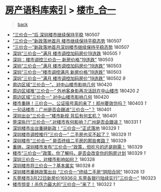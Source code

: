 [房产语料库索引](../../README.md)  > [楼市_合一](楼市_合一.md)
====
> [back](../README.md)

- [“三价合一”后 深圳楼市继续保持平稳](http://jkwz.applinzi.com/ittc/7100435404744557575.html#%E2%80%9C%E4%B8%89%E4%BB%B7%E5%90%88%E4%B8%80%E2%80%9D%E5%90%8E+%E6%B7%B1%E5%9C%B3%E6%A5%BC%E5%B8%82%E7%BB%A7%E7%BB%AD%E4%BF%9D%E6%8C%81%E5%B9%B3%E7%A8%B3) 180507  
- [“三价合一”新政落地首月 楼市继续保持平稳态势](http://jkwz.applinzi.com/ittc/7100382047828968464.html#%E2%80%9C%E4%B8%89%E4%BB%B7%E5%90%88%E4%B8%80%E2%80%9D%E6%96%B0%E6%94%BF%E8%90%BD%E5%9C%B0%E9%A6%96%E6%9C%88+%E6%A5%BC%E5%B8%82%E7%BB%A7%E7%BB%AD%E4%BF%9D%E6%8C%81%E5%B9%B3%E7%A8%B3%E6%80%81%E5%8A%BF) 180507  
- [“三价合一”新政落地首月深圳楼市继续保持平稳态势](http://jkwz.applinzi.com/ittc/7100280815361721361.html#%E2%80%9C%E4%B8%89%E4%BB%B7%E5%90%88%E4%B8%80%E2%80%9D%E6%96%B0%E6%94%BF%E8%90%BD%E5%9C%B0%E9%A6%96%E6%9C%88%E6%B7%B1%E5%9C%B3%E6%A5%BC%E5%B8%82%E7%BB%A7%E7%BB%AD%E4%BF%9D%E6%8C%81%E5%B9%B3%E7%A8%B3%E6%80%81%E5%8A%BF) 180507  
- [深圳“三价合一”满月 楼市调控加码房价19连跌](http://jkwz.applinzi.com/ittc/7099531477538833419.html#%E6%B7%B1%E5%9C%B3%E2%80%9C%E4%B8%89%E4%BB%B7%E5%90%88%E4%B8%80%E2%80%9D%E6%BB%A1%E6%9C%88+%E6%A5%BC%E5%B8%82%E8%B0%83%E6%8E%A7%E5%8A%A0%E7%A0%81%E6%88%BF%E4%BB%B719%E8%BF%9E%E8%B7%8C) 180505 *1* 
- [深圳：楼市调控三价合一 新房价格“19连跌”](http://jkwz.applinzi.com/ittc/7098894702386611210.html#%E6%B7%B1%E5%9C%B3%EF%BC%9A%E6%A5%BC%E5%B8%82%E8%B0%83%E6%8E%A7%E4%B8%89%E4%BB%B7%E5%90%88%E4%B8%80+%E6%96%B0%E6%88%BF%E4%BB%B7%E6%A0%BC%E2%80%9C19%E8%BF%9E%E8%B7%8C%E2%80%9D) 180503  
- [深圳“三价合一”满月 楼市调控加码房价“19连跌”](http://jkwz.applinzi.com/ittc/7098811607205544966.html#%E6%B7%B1%E5%9C%B3%E2%80%9C%E4%B8%89%E4%BB%B7%E5%90%88%E4%B8%80%E2%80%9D%E6%BB%A1%E6%9C%88+%E6%A5%BC%E5%B8%82%E8%B0%83%E6%8E%A7%E5%8A%A0%E7%A0%81%E6%88%BF%E4%BB%B7%E2%80%9C19%E8%BF%9E%E8%B7%8C%E2%80%9D) 180503  
- [深圳“三价合一”楼市调控满月 新房价格“19连跌”](http://jkwz.applinzi.com/ittc/7098807265790526470.html#%E6%B7%B1%E5%9C%B3%E2%80%9C%E4%B8%89%E4%BB%B7%E5%90%88%E4%B8%80%E2%80%9D%E6%A5%BC%E5%B8%82%E8%B0%83%E6%8E%A7%E6%BB%A1%E6%9C%88+%E6%96%B0%E6%88%BF%E4%BB%B7%E6%A0%BC%E2%80%9C19%E8%BF%9E%E8%B7%8C%E2%80%9D) 180503  
- [深圳“三价合一”满月  楼市调控加码房价“19连跌”](http://jkwz.applinzi.com/ittc/7098461324197757962.html#%E6%B7%B1%E5%9C%B3%E2%80%9C%E4%B8%89%E4%BB%B7%E5%90%88%E4%B8%80%E2%80%9D%E6%BB%A1%E6%9C%88++%E6%A5%BC%E5%B8%82%E8%B0%83%E6%8E%A7%E5%8A%A0%E7%A0%81%E6%88%BF%E4%BB%B7%E2%80%9C19%E8%BF%9E%E8%B7%8C%E2%80%9D) 180502 *9* 
- [周边区域“三价合一”，对中山楼市影响几何](http://jkwz.applinzi.com/ittc/7094146008588223505.html#%E5%91%A8%E8%BE%B9%E5%8C%BA%E5%9F%9F%E2%80%9C%E4%B8%89%E4%BB%B7%E5%90%88%E4%B8%80%E2%80%9D%EF%BC%8C%E5%AF%B9%E4%B8%AD%E5%B1%B1%E6%A5%BC%E5%B8%82%E5%BD%B1%E5%93%8D%E5%87%A0%E4%BD%95) 180420  
- [周边区域推“三价合一” 外地客身影再次活跃在中山楼市](http://jkwz.applinzi.com/ittc/7094060423462781959.html#%E5%91%A8%E8%BE%B9%E5%8C%BA%E5%9F%9F%E6%8E%A8%E2%80%9C%E4%B8%89%E4%BB%B7%E5%90%88%E4%B8%80%E2%80%9D+%E5%A4%96%E5%9C%B0%E5%AE%A2%E8%BA%AB%E5%BD%B1%E5%86%8D%E6%AC%A1%E6%B4%BB%E8%B7%83%E5%9C%A8%E4%B8%AD%E5%B1%B1%E6%A5%BC%E5%B8%82) 180420 *2* 
- [周边区域“三价合一” 对中山楼市影响几何](http://jkwz.applinzi.com/ittc/7094013698324825105.html#%E5%91%A8%E8%BE%B9%E5%8C%BA%E5%9F%9F%E2%80%9C%E4%B8%89%E4%BB%B7%E5%90%88%E4%B8%80%E2%80%9D+%E5%AF%B9%E4%B8%AD%E5%B1%B1%E6%A5%BC%E5%B8%82%E5%BD%B1%E5%93%8D%E5%87%A0%E4%BD%95) 180420  
- [楼市重磅！三价合一、公证摇号真的来了！郑州要效仿吗？](http://jkwz.applinzi.com/ittc/7087758812729836555.html#%E6%A5%BC%E5%B8%82%E9%87%8D%E7%A3%85%EF%BC%81%E4%B8%89%E4%BB%B7%E5%90%88%E4%B8%80%E3%80%81%E5%85%AC%E8%AF%81%E6%91%87%E5%8F%B7%E7%9C%9F%E7%9A%84%E6%9D%A5%E4%BA%86%EF%BC%81%E9%83%91%E5%B7%9E%E8%A6%81%E6%95%88%E4%BB%BF%E5%90%97%EF%BC%9F) 180403 *1* 
- [一句话楼市：广州是否会跟进“三价合一”？](http://jkwz.applinzi.com/ittc/7087067780883153926.html#%E4%B8%80%E5%8F%A5%E8%AF%9D%E6%A5%BC%E5%B8%82%EF%BC%9A%E5%B9%BF%E5%B7%9E%E6%98%AF%E5%90%A6%E4%BC%9A%E8%B7%9F%E8%BF%9B%E2%80%9C%E4%B8%89%E4%BB%B7%E5%90%88%E4%B8%80%E2%80%9D%EF%BC%9F) 180401  
- [深圳出台“三价合一”楼市新规 背后有何玄机？](http://jkwz.applinzi.com/ittc/7086933851521942545.html#%E6%B7%B1%E5%9C%B3%E5%87%BA%E5%8F%B0%E2%80%9C%E4%B8%89%E4%BB%B7%E5%90%88%E4%B8%80%E2%80%9D%E6%A5%BC%E5%B8%82%E6%96%B0%E8%A7%84+%E8%83%8C%E5%90%8E%E6%9C%89%E4%BD%95%E7%8E%84%E6%9C%BA%EF%BC%9F) 180401  
- [莞深执行“三价合一”,对楼市有何影响？广州是否会跟进？](http://jkwz.applinzi.com/ittc/7086652541935027217.html#%E8%8E%9E%E6%B7%B1%E6%89%A7%E8%A1%8C%E2%80%9C%E4%B8%89%E4%BB%B7%E5%90%88%E4%B8%80%E2%80%9D%2C%E5%AF%B9%E6%A5%BC%E5%B8%82%E6%9C%89%E4%BD%95%E5%BD%B1%E5%93%8D%EF%BC%9F%E5%B9%BF%E5%B7%9E%E6%98%AF%E5%90%A6%E4%BC%9A%E8%B7%9F%E8%BF%9B%EF%BC%9F) 180331 *1* 
- [深圳楼市出台重磅新政！“三价合一”正式落地](http://jkwz.applinzi.com/ittc/7085937464835572753.html#%E6%B7%B1%E5%9C%B3%E6%A5%BC%E5%B8%82%E5%87%BA%E5%8F%B0%E9%87%8D%E7%A3%85%E6%96%B0%E6%94%BF%EF%BC%81%E2%80%9C%E4%B8%89%E4%BB%B7%E5%90%88%E4%B8%80%E2%80%9D%E6%AD%A3%E5%BC%8F%E8%90%BD%E5%9C%B0) 180329 *1* 
- [深圳楼市调控推行“三价合一” 二手房也买不起了？](http://jkwz.applinzi.com/ittc/7085920357167137798.html#%E6%B7%B1%E5%9C%B3%E6%A5%BC%E5%B8%82%E8%B0%83%E6%8E%A7%E6%8E%A8%E8%A1%8C%E2%80%9C%E4%B8%89%E4%BB%B7%E5%90%88%E4%B8%80%E2%80%9D+%E4%BA%8C%E6%89%8B%E6%88%BF%E4%B9%9F%E4%B9%B0%E4%B8%8D%E8%B5%B7%E4%BA%86%EF%BC%9F) 180329 *11* 
- [深圳楼市“三价合一” 能否终结二手房的那些套路？](http://jkwz.applinzi.com/ittc/7085913038626751495.html#%E6%B7%B1%E5%9C%B3%E6%A5%BC%E5%B8%82%E2%80%9C%E4%B8%89%E4%BB%B7%E5%90%88%E4%B8%80%E2%80%9D+%E8%83%BD%E5%90%A6%E7%BB%88%E7%BB%93%E4%BA%8C%E6%89%8B%E6%88%BF%E7%9A%84%E9%82%A3%E4%BA%9B%E5%A5%97%E8%B7%AF%EF%BC%9F) 180329  
- [重磅，深圳楼市发布“三价合一”政策，但吃亏的还是刚需！](http://jkwz.applinzi.com/ittc/7085839797337981968.html#%E9%87%8D%E7%A3%85%EF%BC%8C%E6%B7%B1%E5%9C%B3%E6%A5%BC%E5%B8%82%E5%8F%91%E5%B8%83%E2%80%9C%E4%B8%89%E4%BB%B7%E5%90%88%E4%B8%80%E2%80%9D%E6%94%BF%E7%AD%96%EF%BC%8C%E4%BD%86%E5%90%83%E4%BA%8F%E7%9A%84%E8%BF%98%E6%98%AF%E5%88%9A%E9%9C%80%EF%BC%81) 180329  
- [楼市“三价合一”政策，你了解吗，是否会改变你的购房计划](http://jkwz.applinzi.com/ittc/7085678884450468880.html#%E6%A5%BC%E5%B8%82%E2%80%9C%E4%B8%89%E4%BB%B7%E5%90%88%E4%B8%80%E2%80%9D%E6%94%BF%E7%AD%96%EF%BC%8C%E4%BD%A0%E4%BA%86%E8%A7%A3%E5%90%97%EF%BC%8C%E6%98%AF%E5%90%A6%E4%BC%9A%E6%94%B9%E5%8F%98%E4%BD%A0%E7%9A%84%E8%B4%AD%E6%88%BF%E8%AE%A1%E5%88%92) 180329 *1* 
- [深圳三价合一，对楼市影响如何？](http://jkwz.applinzi.com/ittc/7085667178328359942.html#%E6%B7%B1%E5%9C%B3%E4%B8%89%E4%BB%B7%E5%90%88%E4%B8%80%EF%BC%8C%E5%AF%B9%E6%A5%BC%E5%B8%82%E5%BD%B1%E5%93%8D%E5%A6%82%E4%BD%95%EF%BC%9F) 180328  
- [深圳楼市将三价合一？基本属实](http://jkwz.applinzi.com/ittc/7085647482443006992.html#%E6%B7%B1%E5%9C%B3%E6%A5%BC%E5%B8%82%E5%B0%86%E4%B8%89%E4%BB%B7%E5%90%88%E4%B8%80%EF%BC%9F%E5%9F%BA%E6%9C%AC%E5%B1%9E%E5%AE%9E) 180328 *6* 
- [深圳楼市重磅政策出台 “三价合一”终结二手房“阴阳合同”](http://jkwz.applinzi.com/ittc/7085593176834573329.html#%E6%B7%B1%E5%9C%B3%E6%A5%BC%E5%B8%82%E9%87%8D%E7%A3%85%E6%94%BF%E7%AD%96%E5%87%BA%E5%8F%B0+%E2%80%9C%E4%B8%89%E4%BB%B7%E5%90%88%E4%B8%80%E2%80%9D%E7%BB%88%E7%BB%93%E4%BA%8C%E6%89%8B%E6%88%BF%E2%80%9C%E9%98%B4%E9%98%B3%E5%90%88%E5%90%8C%E2%80%9D) 180328 *13* 
- [东莞楼市3月22日新房价16936元 东莞各银行陆续实行&quot;三价合一&quot;](http://jkwz.applinzi.com/ittc/7083692699926660107.html#%E4%B8%9C%E8%8E%9E%E6%A5%BC%E5%B8%823%E6%9C%8822%E6%97%A5%E6%96%B0%E6%88%BF%E4%BB%B716936%E5%85%83+%E4%B8%9C%E8%8E%9E%E5%90%84%E9%93%B6%E8%A1%8C%E9%99%86%E7%BB%AD%E5%AE%9E%E8%A1%8C%26quot%3B%E4%B8%89%E4%BB%B7%E5%90%88%E4%B8%80%26quot%3B) 180323  
- [楼市惊变！杀伤力最大的“三价合一”来了！](http://jkwz.applinzi.com/ittc/7083384040411628555.html#%E6%A5%BC%E5%B8%82%E6%83%8A%E5%8F%98%EF%BC%81%E6%9D%80%E4%BC%A4%E5%8A%9B%E6%9C%80%E5%A4%A7%E7%9A%84%E2%80%9C%E4%B8%89%E4%BB%B7%E5%90%88%E4%B8%80%E2%80%9D%E6%9D%A5%E4%BA%86%EF%BC%81) 180322 *1* 
